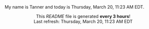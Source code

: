 My name is Tanner and today is Thursday, March 20, 11:23 AM EDT.

<p align="center">This <i>README</i> file is generated <b>every 3 hours</b>!</br>Last refresh: Thursday, March 20, 11:23 AM EDT<br /></p>
